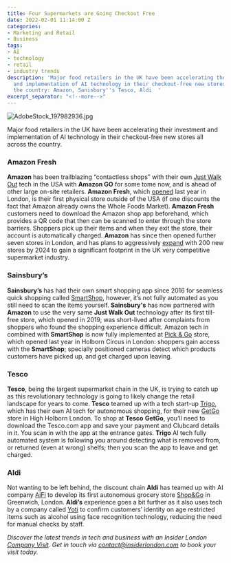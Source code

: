 ```yaml
---
title: Four Supermarkets are Going Checkout Free
date: 2022-02-01 11:14:00 Z
categories:
- Marketing and Retail
- Business
tags:
- AI
- technology
- retail
- industry trends
description: 'Major food retailers in the UK have been accelerating their investment
  and implementation of AI technology in their checkout-free new stores all across
  the country: Amazon, Sanisbury''s Tesco, Aldi  '
excerpt_separator: "<!--more-->"
---
```


![AdobeStock_197982936.jpg](/uploads/AdobeStock_197982936.jpg)


Major food retailers in the UK have been accelerating their investment and implementation of AI technology in their checkout-free new stores all across the country.

<!--more-->

### Amazon Fresh

**Amazon** has been trailblazing “contactless shops” with their own [Just Walk Out](https://justwalkout.com/) tech in the USA with **Amazon GO** for some tome now, and is ahead of other large on-site retailers. **Amazon Fresh**, which [opened](https://www.shopfloorinsights.co.uk/storecheck-amazon-fresh) last year in London, is their first physical store outside of the USA (if one discounts the fact that Amazon already owns the Whole Foods Market).  **Amazon Fresh** customers need to download the Amazon shop app beforehand, which provides a QR code that then can be scanned to enter through the store barriers. Shoppers pick up their items and when they exit the store, their account is automatically charged. **Amazon** has since then opened further seven stores in London, and has plans to aggressively [expand](https://www.chargedretail.co.uk/2021/11/11/amazon-plans-to-open-200-cashierless-fresh-stores-to-catch-tesco-and-sainsburys/) with 200 new stores by 2024 to gain a significant footprint in the UK very competitive supermarket industry. 



### Sainsbury’s

**Sainsbury’s** has had their own smart shopping app since 2016 for seamless quick shopping called [SmartShop](https://smartshop.sainsburys.co.uk/), however, it’s not fully automated as you still need to scan the items yourself.  **Sainsbury's** has now partnered with **Amazon** to use the very same **Just Walk Out** technology after its first till-free store, which opened in 2019, was short-lived after complaints from shoppers who found the shopping experience difficult. Amazon tech in combined with **SmartShop** is now fully implemented at [Pick & Go](https://retailtechinnovationhub.com/home/2021/11/29/sainsburys-opens-smartshop-pick-and-go-store-at-holborn-circus-london) store, which opened last year in Holborn Circus in London: shoppers gain access with the **SmartShop**; specially positioned cameras detect which products customers have picked up, and get charged upon leaving.

### Tesco

**Tesco**, being the largest supermarket chain in the UK, is trying to catch up as this revolutionary technology is going to likely  change the retail landscape for years to come. **Tesco** teamed up with a tech start-up [Trigo](https://www.trigoretail.com/), which has their own AI tech for autonomous shopping, for their new [GetGo](https://www.tescoplc.com/news/2021/tesco-opens-new-checkout-free-store-getgo/) store in High Holborn London. To shop at **Tesco** **GetGo**, you’ll need to download the Tesco.com app and save your payment and Clubcard details in it. You scan in with the app at the entrance gates. **Trigo** AI tech fully automated system is following you around detecting what is removed from, or returned (even at wrong) shelfs; then you scan the app to leave and get charged.  


### Aldi

Not wanting to be left behind, the discount chain **Aldi** has teamed up with AI company [AiFi](https://aifi.com/) to develop its first autonomous grocery store [Shop&Go](https://retailtechinnovationhub.com/home/2022/1/18/aifi-tech-powers-new-aldi-uk-checkout-free-concept-store) in Greenwich, London.  **Aldi’s** experience goes a bit further as it also uses tech by a company called [Yoti](https://www.yoti.com/) to confirm customers’ identity on age restricted items such as alcohol using face recognition technology, reducing the need for manual checks by staff.


*Discover the latest trends in tech and business with an Insider London [Company Visit](https://www.insiderlondon.com/online-education/online-company-visits/). Get in touch via [contact@insiderlondon.com](https://www.insiderlondon.com/contact-us/) to book your visit today.*